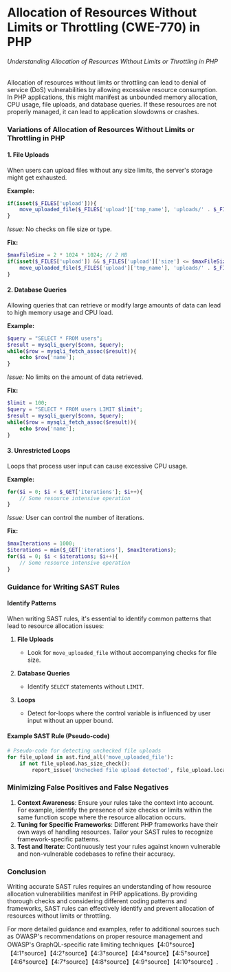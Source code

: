 # Allocation of Resources Without Limits or Throttling (CWE-770) in PHP

###### Understanding Allocation of Resources Without Limits or Throttling in PHP

Allocation of resources without limits or throttling can lead to denial of service (DoS) vulnerabilities by allowing excessive resource consumption. In PHP applications, this might manifest as unbounded memory allocation, CPU usage, file uploads, and database queries. If these resources are not properly managed, it can lead to application slowdowns or crashes.

### Variations of Allocation of Resources Without Limits or Throttling in PHP

#### 1. File Uploads
When users can upload files without any size limits, the server's storage might get exhausted.

**Example:**
```php
if(isset($_FILES['upload'])){
    move_uploaded_file($_FILES['upload']['tmp_name'], 'uploads/' . $_FILES['upload']['name']);
}
```
*Issue:* No checks on file size or type.

**Fix:**
```php
$maxFileSize = 2 * 1024 * 1024; // 2 MB
if(isset($_FILES['upload']) && $_FILES['upload']['size'] <= $maxFileSize){
    move_uploaded_file($_FILES['upload']['tmp_name'], 'uploads/' . $_FILES['upload']['name']);
}
```

#### 2. Database Queries
Allowing queries that can retrieve or modify large amounts of data can lead to high memory usage and CPU load.

**Example:**
```php
$query = "SELECT * FROM users";
$result = mysqli_query($conn, $query);
while($row = mysqli_fetch_assoc($result)){
    echo $row['name'];
}
```
*Issue:* No limits on the amount of data retrieved.

**Fix:**
```php
$limit = 100;
$query = "SELECT * FROM users LIMIT $limit";
$result = mysqli_query($conn, $query);
while($row = mysqli_fetch_assoc($result)){
    echo $row['name'];
}
```

#### 3. Unrestricted Loops
Loops that process user input can cause excessive CPU usage.

**Example:**
```php
for($i = 0; $i < $_GET['iterations']; $i++){
    // Some resource intensive operation
}
```
*Issue:* User can control the number of iterations.

**Fix:**
```php
$maxIterations = 1000;
$iterations = min($_GET['iterations'], $maxIterations);
for($i = 0; $i < $iterations; $i++){
    // Some resource intensive operation
}
```

### Guidance for Writing SAST Rules

#### Identify Patterns

When writing SAST rules, it's essential to identify common patterns that lead to resource allocation issues:

1. **File Uploads**
   - Look for `move_uploaded_file` without accompanying checks for file size.
   
2. **Database Queries**
   - Identify `SELECT` statements without `LIMIT`.

3. **Loops**
   - Detect for-loops where the control variable is influenced by user input without an upper bound.

#### Example SAST Rule (Pseudo-code)

```python
# Pseudo-code for detecting unchecked file uploads
for file_upload in ast.find_all('move_uploaded_file'):
    if not file_upload.has_size_check():
        report_issue('Unchecked file upload detected', file_upload.location)
```

### Minimizing False Positives and False Negatives

1. **Context Awareness**: Ensure your rules take the context into account. For example, identify the presence of size checks or limits within the same function scope where the resource allocation occurs.
2. **Tuning for Specific Frameworks**: Different PHP frameworks have their own ways of handling resources. Tailor your SAST rules to recognize framework-specific patterns.
3. **Test and Iterate**: Continuously test your rules against known vulnerable and non-vulnerable codebases to refine their accuracy.

### Conclusion

Writing accurate SAST rules requires an understanding of how resource allocation vulnerabilities manifest in PHP applications. By providing thorough checks and considering different coding patterns and frameworks, SAST rules can effectively identify and prevent allocation of resources without limits or throttling.

For more detailed guidance and examples, refer to additional sources such as OWASP's recommendations on proper resource management and OWASP's GraphQL-specific rate limiting techniques【4:0†source】【4:1†source】【4:2†source】【4:3†source】【4:4†source】【4:5†source】【4:6†source】【4:7†source】【4:8†source】【4:9†source】【4:10†source】.